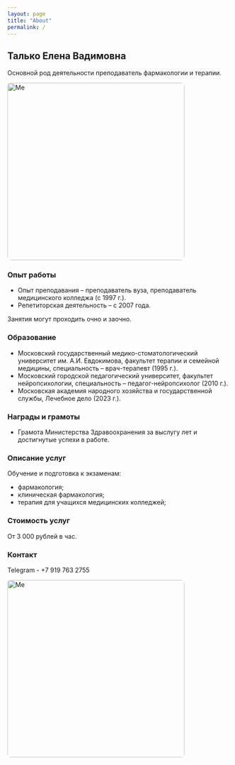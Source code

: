 ```yaml
---
layout: page
title: "About"
permalink: /
---
```


## Талько Елена Вадимовна

Основной род деятельности преподаватель фармакологии и терапии.

<img src="{{ '/assets/img/proto_job.jpg' | relative_url }}" alt="Me" width="400" style="border-radius:8px;">

### Опыт работы
* Опыт преподавания – преподаватель вуза, преподаватель медицинского колледжа (с 1997 г.).
* Репетиторская деятельность – с 2007 года.

Занятия могут проходить очно и заочно.

### Образование
* Московский государственный медико-стоматологический университет им. А.И. Евдокимова, факультет терапии и семейной медицины, специальность – врач-терапевт (1995 г.).
* Московский городской педагогический университет, факультет нейропсихологии, специальность – педагог-нейропсихолог (2010 г.).
* Московская академия народного хозяйства и государственной службы, Лечебное дело (2023 г.).

### Награды и грамоты
* Грамота Министерства Здравоохранения за выслугу лет и достигнутые успехи в работе.

### Описание услуг
Обучение и подготовка к экзаменам:
* фармакология;
* клиническая фармакология;
* терапия для учащихся медицинских колледжей;

### Стоимость услуг
От 3 000 рублей в час.

### Контакт
Telegram - +7 919 763 2755


<img src="{{ '/assets/img/photo_from_beograd.jpg' | relative_url }}" alt="Me" width="400" style="border-radius:8px;">

